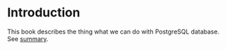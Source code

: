 # Introduction
This book describes the thing what we can do with PostgreSQL database. 
<br>See [summary](SUMMARY.md).